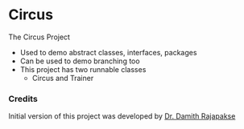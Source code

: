 # Circus
The Circus Project

- Used to demo abstract classes, interfaces, packages
- Can be used to demo branching too
- This project has two runnable classes
    - Circus and Trainer

### Credits

Initial version of this project was developed by [Dr. Damith Rajapakse](https://github.com/damithc)